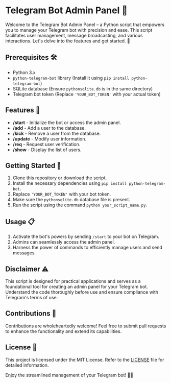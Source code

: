# Telegram Bot Admin Panel 🤖

Welcome to the Telegram Bot Admin Panel – a Python script that empowers you to manage your Telegram bot with precision and ease. This script facilitates user management, message broadcasting, and various interactions. Let's delve into the features and get started. 🚀

## Prerequisites 🛠️

- Python 3.x
- `python-telegram-bot` library (Install it using `pip install python-telegram-bot`)
- SQLite database (Ensure `pythonsqlite.db` is in the same directory)
- Telegram bot token (Replace `'YOUR_BOT_TOKEN'` with your actual token)

## Features 🌟

- **/start** - Initialize the bot or access the admin panel.
- **/add** - Add a user to the database.
- **/kick** - Remove a user from the database.
- **/update** - Modify user information.
- **/req** - Request user verification.
- **/show** - Display the list of users.

## Getting Started 🚀

1. Clone this repository or download the script.
2. Install the necessary dependencies using `pip install python-telegram-bot`.
3. Replace `'YOUR_BOT_TOKEN'` with your bot token.
4. Make sure the `pythonsqlite.db` database file is present.
5. Run the script using the command `python your_script_name.py`.

## Usage 📋

1. Activate the bot's powers by sending `/start` to your bot on Telegram.
2. Admins can seamlessly access the admin panel.
3. Harness the power of commands to efficiently manage users and send messages.

## Disclaimer ⚠️

This script is designed for practical applications and serves as a foundational tool for creating an admin panel for your Telegram bot. Understand the code thoroughly before use and ensure compliance with Telegram's terms of use.

## Contributions 🙌

Contributions are wholeheartedly welcome! Feel free to submit pull requests to enhance the functionality and extend its capabilities.

## License 📜

This project is licensed under the MIT License. Refer to the [LICENSE](LICENSE) file for detailed information.

Enjoy the streamlined management of your Telegram bot! 🤖💬
